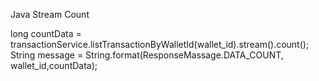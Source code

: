 Java Stream Count

long countData = transactionService.listTransactionByWalletId(wallet_id).stream().count();
String message = String.format(ResponseMassage.DATA_COUNT, wallet_id,countData);
